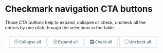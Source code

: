# Checkmark navigation CTA buttons

Those CTA buttons help to expand, collapse or check, uncheck all the entries by one click through the selections in the table.&#x20;

![Checkmark navigation buttons UI](<../../../.gitbook/assets/image (4) (1) (1).png>)
